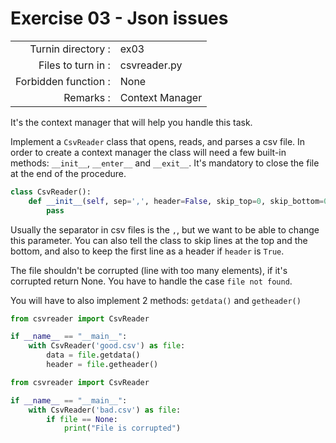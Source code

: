 # Exercise 03 - Json issues

|                         |                    |
| -----------------------:| ------------------ |
|   Turnin directory :    |  ex03              |
|   Files to turn in :    |  csvreader.py      |
|   Forbidden function :  |  None              |
|   Remarks :             |  Context Manager   |

It's the context manager that will help you handle this task.

Implement a `CsvReader` class that opens, reads, and parses a csv file.
In order to create a context manager the class will need a few built-in methods: `__init__`, `__enter__` and `__exit__`.
It's mandatory to close the file at the end of the procedure.

```py
class CsvReader():
    def __init__(self, sep=',', header=False, skip_top=0, skip_bottom=0):
        pass
```

Usually the separator in csv files is the `,`, but we want to be able to change this parameter.
You can also tell the class to skip lines at the top and the bottom, and also to keep the first line as a header if `header` is `True`.

The file shouldn't be corrupted (line with too many elements), if it's corrupted return None.
You have to handle the case `file not found`.

You will have to also implement 2 methods: `getdata()` and `getheader()`

```py
from csvreader import CsvReader

if __name__ == "__main__":
    with CsvReader('good.csv') as file:
        data = file.getdata()
        header = file.getheader()
```

```py
from csvreader import CsvReader

if __name__ == "__main__":
    with CsvReader('bad.csv') as file:
        if file == None:
            print("File is corrupted")
```

